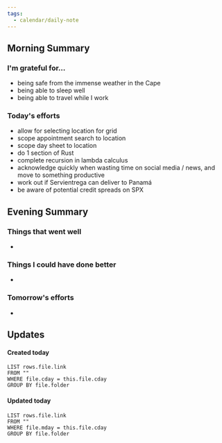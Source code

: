 ```yaml
---
tags:
  - calendar/daily-note
---
```


## Morning Summary

### I'm grateful for...

- being safe from the immense weather in the Cape
- being able to sleep well
- being able to travel while I work

### Today's efforts

- allow for selecting location for grid
- scope appointment search to location
- scope day sheet to location
- do 1 section of Rust
- complete recursion in lambda calculus
- acknowledge quickly when wasting time on social media / news, and move to something productive
- work out if Servientrega can deliver to Panamá
- be aware of potential credit spreads on SPX

## Evening Summary

### Things that went well

-

### Things I could have done better

-

### Tomorrow's efforts

-

## Updates

#### Created today

```dataview
LIST rows.file.link
FROM ""
WHERE file.cday = this.file.cday
GROUP BY file.folder
```

#### Updated today

```dataview
LIST rows.file.link
FROM ""
WHERE file.mday = this.file.cday
GROUP BY file.folder
```
